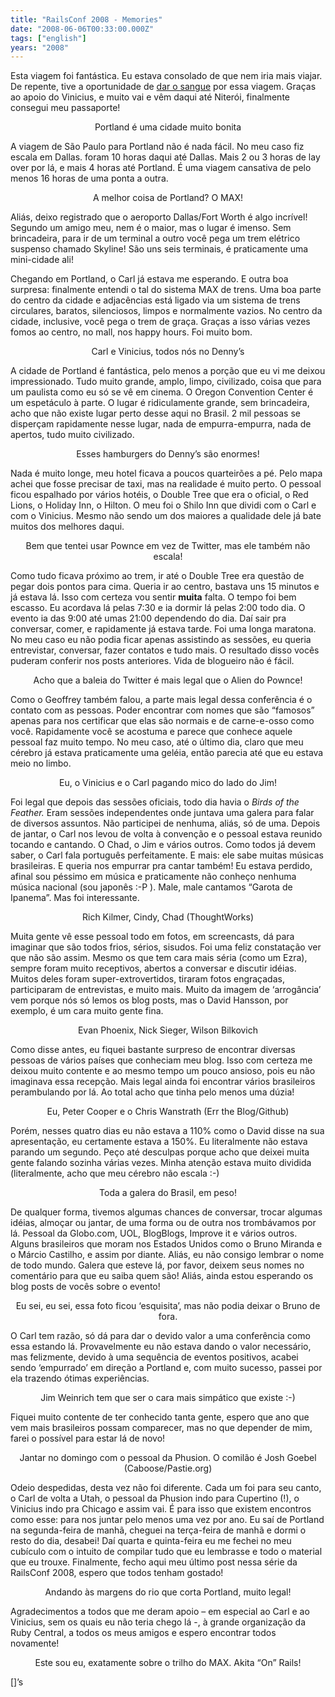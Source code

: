 ```yaml
---
title: "RailsConf 2008 - Memories"
date: "2008-06-06T00:33:00.000Z"
tags: ["english"]
years: "2008"
---
```


<p></p>
<p>Esta viagem foi fantástica. Eu estava consolado de que nem iria mais viajar. De repente, tive a oportunidade de <a href="/2008/5/7/off-topic-dando-o-sangue-pelo-rails">dar o sangue</a> por essa viagem. Graças ao apoio do Vinicius, e muito vai e vêm daqui até Niterói, finalmente consegui meu passaporte!</p>
<p style="text-align: center"><a href="http://gallery.mac.com/akitaonrails#100097/DSC06065&amp;bgcolor=black"><img src="http://s3.amazonaws.com/akitaonrails/assets/2008/6/5/DSC06065.JPG" srcset="http://s3.amazonaws.com/akitaonrails/assets/2008/6/5/DSC06065.JPG 2x" alt=""></a> <br>Portland é uma cidade muito bonita</p>
<p></p>
<p></p>
<p>A viagem de São Paulo para Portland não é nada fácil. No meu caso fiz escala em Dallas. foram 10 horas daqui até Dallas. Mais 2 ou 3 horas de lay over por lá, e mais 4 horas até Portland. É uma viagem cansativa de pelo menos 16 horas de uma ponta a outra.</p>
<p style="text-align: center"><a href="https://gallery.mac.com/akitaonrails#100097/DSC06187&amp;bgcolor=black"><img src="https://s3.amazonaws.com/akitaonrails/assets/2008/6/5/DSC06187.JPG" srcset="https://s3.amazonaws.com/akitaonrails/assets/2008/6/5/DSC06187.JPG 2x" alt=""></a> <br>A melhor coisa de Portland? O <span class="caps">MAX</span>!</p>
<p>Aliás, deixo registrado que o aeroporto Dallas/Fort Worth é algo incrível! Segundo um amigo meu, nem é o maior, mas o lugar é imenso. Sem brincadeira, para ir de um terminal a outro você pega um trem elétrico suspenso chamado Skyline! São uns seis terminais, é praticamente uma mini-cidade ali!</p>
<p>Chegando em Portland, o Carl já estava me esperando. E outra boa surpresa: finalmente entendi o tal do sistema <span class="caps">MAX</span> de trens. Uma boa parte do centro da cidade e adjacências está ligado via um sistema de trens circulares, baratos, silenciosos, limpos e normalmente vazios. No centro da cidade, inclusive, você pega o trem de graça. Graças a isso várias vezes fomos ao centro, no mall, nos happy hours. Foi muito bom.</p>
<p style="text-align: center"><a href="https://gallery.mac.com/akitaonrails#100097/DSC06095&amp;bgcolor=black"><img src="https://s3.amazonaws.com/akitaonrails/assets/2008/6/5/DSC06095.JPG" srcset="https://s3.amazonaws.com/akitaonrails/assets/2008/6/5/DSC06095.JPG 2x" alt=""></a> <br>Carl e Vinicius, todos nós no Denny’s</p>
<p>A cidade de Portland é fantástica, pelo menos a porção que eu vi me deixou impressionado. Tudo muito grande, amplo, limpo, civilizado, coisa que para um paulista como eu só se vê em cinema. O Oregon Convention Center é um espetáculo à parte. O lugar é ridiculamente grande, sem brincadeira, acho que não existe lugar perto desse aqui no Brasil. 2 mil pessoas se disperçam rapidamente nesse lugar, nada de empurra-empurra, nada de apertos, tudo muito civilizado.</p>
<p style="text-align: center"><a href="https://gallery.mac.com/akitaonrails#100097/DSC06097&amp;bgcolor=black"><img src="https://s3.amazonaws.com/akitaonrails/assets/2008/6/5/DSC06097.JPG" srcset="https://s3.amazonaws.com/akitaonrails/assets/2008/6/5/DSC06097.JPG 2x" alt=""></a> <br>Esses hamburgers do Denny’s são enormes!</p>
<p>Nada é muito longe, meu hotel ficava a poucos quarteirões a pé. Pelo mapa achei que fosse precisar de taxi, mas na realidade é muito perto. O pessoal ficou espalhado por vários hotéis, o Double Tree que era o oficial, o Red Lions, o Holiday Inn, o Hilton. O meu foi o Shilo Inn que dividi com o Carl e com o Vinicius. Mesmo não sendo um dos maiores a qualidade dele já bate muitos dos melhores daqui.</p>
<p style="text-align: center"><a href="https://gallery.mac.com/akitaonrails#100097/DSC06019&amp;bgcolor=black"><img src="https://s3.amazonaws.com/akitaonrails/assets/2008/6/5/DSC06019.JPG" srcset="https://s3.amazonaws.com/akitaonrails/assets/2008/6/5/DSC06019.JPG 2x" alt=""></a> <br>Bem que tentei usar Pownce em vez de Twitter, mas ele também não escala!</p>
<p>Como tudo ficava próximo ao trem, ir até o Double Tree era questão de pegar dois pontos para cima. Queria ir ao centro, bastava uns 15 minutos e já estava lá. Isso com certeza vou sentir <strong>muita</strong> falta. O tempo foi bem escasso. Eu acordava lá pelas 7:30 e ia dormir lá pelas 2:00 todo dia. O evento ia das 9:00 até umas 21:00 dependendo do dia. Daí sair pra conversar, comer, e rapidamente já estava tarde. Foi uma longa maratona. No meu caso eu não podia ficar apenas assistindo as sessões, eu queria entrevistar, conversar, fazer contatos e tudo mais. O resultado disso vocês puderam conferir nos posts anteriores. Vida de blogueiro não é fácil.</p>
<p style="text-align: center"><a href="https://gallery.mac.com/akitaonrails#100097/DSC06020&amp;bgcolor=black"><img src="https://s3.amazonaws.com/akitaonrails/assets/2008/6/5/DSC06020.JPG" srcset="https://s3.amazonaws.com/akitaonrails/assets/2008/6/5/DSC06020.JPG 2x" alt=""></a> <br>Acho que a baleia do Twitter é mais legal que o Alien do Pownce!</p>
<p>Como o Geoffrey também falou, a parte mais legal dessa conferência é o contato com as pessoas. Poder encontrar com nomes que são “famosos” apenas para nos certificar que elas são normais e de carne-e-osso como você. Rapidamente você se acostuma e parece que conhece aquele pessoal faz muito tempo. No meu caso, até o último dia, claro que meu cérebro já estava praticamente uma geléia, então parecia até que eu estava meio no limbo.</p>
<p style="text-align: center"><a href="https://gallery.mac.com/akitaonrails#100097/DSC06103&amp;bgcolor=black"><img src="https://s3.amazonaws.com/akitaonrails/assets/2008/6/5/DSC06103.JPG" srcset="https://s3.amazonaws.com/akitaonrails/assets/2008/6/5/DSC06103.JPG 2x" alt=""></a> <br>Eu, o Vinicius e o Carl pagando mico do lado do Jim!</p>
<p>Foi legal que depois das sessões oficiais, todo dia havia o <em>Birds of the Feather.</em> Eram sessões independentes onde juntava uma galera para falar de diversos assuntos. Não participei de nenhuma, aliás, só de uma. Depois de jantar, o Carl nos levou de volta à convenção e o pessoal estava reunido tocando e cantando. O Chad, o Jim e vários outros. Como todos já devem saber, o Carl fala português perfeitamente. E mais: ele sabe muitas músicas brasileiras. E queria nos empurrar pra cantar também! Eu estava perdido, afinal sou péssimo em música e praticamente não conheço nenhuma música nacional (sou japonês :-P ). Male, male cantamos “Garota de Ipanema”. Mas foi interessante.</p>
<p style="text-align: center"><a href="https://gallery.mac.com/akitaonrails#100097/DSC06050&amp;bgcolor=black"><img src="https://s3.amazonaws.com/akitaonrails/assets/2008/6/5/DSC06050.JPG" srcset="https://s3.amazonaws.com/akitaonrails/assets/2008/6/5/DSC06050.JPG 2x" alt=""></a> <br>Rich Kilmer, Cindy, Chad (ThoughtWorks)</p>
<p>Muita gente vê esse pessoal todo em fotos, em screencasts, dá para imaginar que são todos frios, sérios, sisudos. Foi uma feliz constatação ver que não são assim. Mesmo os que tem cara mais séria (como um Ezra), sempre foram muito receptivos, abertos a conversar e discutir idéias. Muitos deles foram super-extrovertidos, tiraram fotos engraçadas, participaram de entrevistas, e muito mais. Muito da imagem de ‘arrogância’ vem porque nós só lemos os blog posts, mas o David Hansson, por exemplo, é um cara muito gente fina.</p>
<p style="text-align: center"><a href="https://gallery.mac.com/akitaonrails#100097/DSC05852&amp;bgcolor=black"><img src="https://s3.amazonaws.com/akitaonrails/assets/2008/6/5/DSC05852.JPG" srcset="https://s3.amazonaws.com/akitaonrails/assets/2008/6/5/DSC05852.JPG 2x" alt=""></a> <br>Evan Phoenix, Nick Sieger, Wilson Bilkovich</p>
<p>Como disse antes, eu fiquei bastante surpreso de encontrar diversas pessoas de vários países que conheciam meu blog. Isso com certeza me deixou muito contente e ao mesmo tempo um pouco ansioso, pois eu não imaginava essa recepção. Mais legal ainda foi encontrar vários brasileiros perambulando por lá. Ao total acho que tinha pelo menos uma dúzia!</p>
<p style="text-align: center"><a href="https://gallery.mac.com/akitaonrails#100097/DSC06030&amp;bgcolor=black"><img src="https://s3.amazonaws.com/akitaonrails/assets/2008/6/5/DSC06030.JPG" srcset="https://s3.amazonaws.com/akitaonrails/assets/2008/6/5/DSC06030.JPG 2x" alt=""></a> <br>Eu, Peter Cooper e o Chris Wanstrath (Err the Blog/Github)</p>
<p>Porém, nesses quatro dias eu não estava a 110% como o David disse na sua apresentação, eu certamente estava a 150%. Eu literalmente não estava parando um segundo. Peço até desculpas porque acho que deixei muita gente falando sozinha várias vezes. Minha atenção estava muito dividida (literalmente, acho que meu cérebro não escala :-)</p>
<p style="text-align: center"><a href="https://www.flickr.com/photos/viniciusteles/2537695533/in/set-72157605348427506/"><img src="https://s3.amazonaws.com/akitaonrails/assets/2008/6/5/2537695533_aefcb18c78.jpg" srcset="https://s3.amazonaws.com/akitaonrails/assets/2008/6/5/2537695533_aefcb18c78.jpg 2x" alt=""></a> <br>Toda a galera do Brasil, em peso!</p>
<p>De qualquer forma, tivemos algumas chances de conversar, trocar algumas idéias, almoçar ou jantar, de uma forma ou de outra nos trombávamos por lá. Pessoal da Globo.com, <span class="caps">UOL</span>, BlogBlogs, Improve it e vários outros. Alguns brasileiros que moram nos Estados Unidos como o Bruno Miranda e o Márcio Castilho, e assim por diante. Aliás, eu não consigo lembrar o nome de todo mundo. Galera que esteve lá, por favor, deixem seus nomes no comentário para que eu saiba quem são! Aliás, ainda estou esperando os blog posts de vocês sobre o evento!</p>
<p style="text-align: center"><a href="https://www.flickr.com/photos/viniciusteles/2538514196/in/set-72157605348427506/"><img src="https://s3.amazonaws.com/akitaonrails/assets/2008/6/5/2538514196_cded270062.jpg" srcset="https://s3.amazonaws.com/akitaonrails/assets/2008/6/5/2538514196_cded270062.jpg 2x" alt=""></a> <br>Eu sei, eu sei, essa foto ficou ‘esquisita’, mas não podia deixar o Bruno de fora.</p>
<p>O Carl tem razão, só dá para dar o devido valor a uma conferência como essa estando lá. Provavelmente eu não estava dando o valor necessário, mas felizmente, devido à uma sequência de eventos positivos, acabei sendo ‘empurrado’ em direção a Portland e, com muito sucesso, passei por ela trazendo ótimas experiências.</p>
<p style="text-align: center"><a href="https://gallery.mac.com/akitaonrails#100097/DSC05859&amp;bgcolor=black"><img src="https://s3.amazonaws.com/akitaonrails/assets/2008/6/5/DSC05859.JPG" srcset="https://s3.amazonaws.com/akitaonrails/assets/2008/6/5/DSC05859.JPG 2x" alt=""></a> <br>Jim Weinrich tem que ser o cara mais simpático que existe :-)</p>
<p>Fiquei muito contente de ter conhecido tanta gente, espero que ano que vem mais brasileiros possam comparecer, mas no que depender de mim, farei o possível para estar lá de novo!</p>
<p style="text-align: center"><a href="https://gallery.mac.com/akitaonrails#100097/DSC06191&amp;bgcolor=black"><img src="https://s3.amazonaws.com/akitaonrails/assets/2008/6/5/DSC06191.JPG" srcset="https://s3.amazonaws.com/akitaonrails/assets/2008/6/5/DSC06191.JPG 2x" alt=""></a> <br>Jantar no domingo com o pessoal da Phusion. O comilão é Josh Goebel (Caboose/Pastie.org)</p>
<p>Odeio despedidas, desta vez não foi diferente. Cada um foi para seu canto, o Carl de volta a Utah, o pessoal da Phusion indo para Cupertino (!), o Vinicius indo pra Chicago e assim vai. É para isso que existem encontros como esse: para nos juntar pelo menos uma vez por ano. Eu saí de Portland na segunda-feira de manhã, cheguei na terça-feira de manhã e dormi o resto do dia, desabei! Daí quarta e quinta-feira eu me fechei no meu cubículo com o intuito de compilar tudo que eu lembrasse e todo o material que eu trouxe. Finalmente, fecho aqui meu último post nessa série da RailsConf 2008, espero que todos tenham gostado!</p>
<p style="text-align: center"><a href="https://gallery.mac.com/akitaonrails#100097/DSC06243&amp;bgcolor=black"><img src="https://s3.amazonaws.com/akitaonrails/assets/2008/6/5/DSC06243.JPG" srcset="https://s3.amazonaws.com/akitaonrails/assets/2008/6/5/DSC06243.JPG 2x" alt=""></a> <br>Andando às margens do rio que corta Portland, muito legal!</p>
<p>Agradecimentos a todos que me deram apoio – em especial ao Carl e ao Vinicius, sem os quais eu não teria chego lá -, à grande organização da Ruby Central, a todos os meus amigos e espero encontrar todos novamente!</p>
<p style="text-align: center"><a href="https://gallery.mac.com/akitaonrails#100097/DSC06200&amp;bgcolor=black"><img src="https://s3.amazonaws.com/akitaonrails/assets/2008/6/5/DSC06200.JPG" srcset="https://s3.amazonaws.com/akitaonrails/assets/2008/6/5/DSC06200.JPG 2x" alt=""></a> <br>Este sou eu, exatamente sobre o trilho do <span class="caps">MAX</span>. Akita “On” Rails!</p>
<p>[]’s</p>
<p></p>